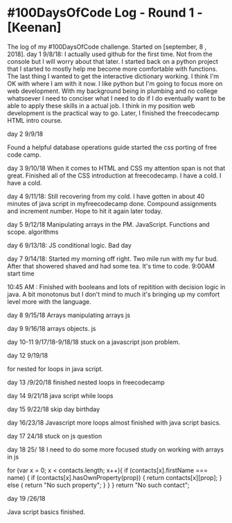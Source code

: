 # #100DaysOfCode Log - Round 1 - [Keenan]

The log of my #100DaysOfCode challenge. Started on [september, 8 , 2018].
day 1  9/8/18:
I actually used github for the first time. Not from the console but I will worry about that later. I started back on a python project that I started to mostly help me become more comfortable with functions. The last thing I wanted to get the interactive dictionary working. I think I'm OK with where I am with it now. I like python but I'm going to focus more on web development. With my background being in plumbing and no college whatsoever I need to conciser what I need to do if I do eventually want to be able to apply these skills in a actual job. I think in my position web development is the practical way to go. Later, I finished the  freecodecamp HTML intro course. 

day 2 9/9/18

Found a helpful database operations guide started the css porting of free code camp.

day 3 9/10/18
When it comes to HTML and CSS my attention span is not that great. 
Finished all of the CSS introduction at freecodecamp. I have a cold. I have a cold.

day 4 9/11/18:
Still recovering from my cold. I have gotten in about 40 minutes of java script in myfreecodecamp done. 
Compound assignments and increment number. Hope to hit it again later today.

day 5   9/12/18
Manipulating arrays in the PM. JavaScript.
Functions and scope. algorithms

day 6 9/13/18:
JS conditional logic. Bad day

day 7 9/14/18:
Started my morning off right. Two mile run with my fur bud. After that showered shaved and had some tea. It's time to code.
9:00AM start time

10:45 AM : Finished with booleans and lots of repitition with decision logic in java. A bit monotonus but I don't mind to much it's bringing up my comfort level more with the language. 

day 8 9/15/18
Arrays manipulating   arrays js


day 9 9/16/18
arrays objects. js

day 10-11 9/17/18-9/18/18
stuck on  a javascript json problem.

day 12 9/19/18

for nested for loops in java script. 

day 13 /9/20/18
finished nested loops in freecodecamp

day 14 9/21/18
java script while loops

day 15 9/22/18
skip day birthday
 
 day 16/23/18
 Javascript more loops almost finished with java script basics.
  
  day 17  24/18
  stuck  on js question
  
  day 18 25/ 18
  I need to do some more focused study on working with arrays in js
  
  for (var x = 0; x < contacts.length; x++){
    if (contacts[x].firstName === name) {
        if (contacts[x].hasOwnProperty(prop)) {
            return contacts[x][prop];
        } else {
            return "No such property";
        }
    }
}
return "No such contact";
 
 day 19 /26/18
 
 Java script  basics finished.
 
